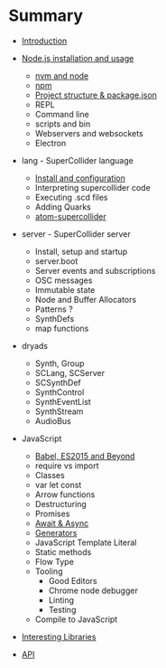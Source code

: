 # Summary

* [Introduction](README.md)

* [Node.js installation and usage](./nodejs/index.md)
  * [nvm and node](./nodejs/nvm.md)
  * [npm](./nodejs/npm.md)
  * [Project structure & package.json](./nodejs/project-structure.md)
  * REPL
  * Command line
  * scripts and bin
  * Webservers and websockets
  * Electron

* lang - SuperCollider language
  * [Install and configuration](./lang/install-and-configuration.md)
  * Interpreting supercollider code
  * Executing .scd files
  * Adding Quarks
  * [atom-supercollider](./lang/atom-supercollider.md)

* server - SuperCollider server
  * Install, setup and startup
  * server.boot
  * Server events and subscriptions
  * OSC messages
  * Immutable state
  * Node and Buffer Allocators
  * Patterns ?
  * SynthDefs
  * map functions

* dryads
  * Synth, Group
  * SCLang, SCServer
  * SCSynthDef
  * SynthControl
  * SynthEventList
  * SynthStream
  * AudioBus

* JavaScript
  * [Babel, ES2015 and Beyond](./javascript/babel-and-beyond.md)
  * require vs import
  * Classes
  * var let const
  * Arrow functions
  * Destructuring
  * Promises
  * [Await & Async](./javascript/await-and-async.md)
  * [Generators](./javascript/generators.md)
  * JavaScript Template Literal
  * Static methods
  * Flow Type
  * Tooling
    * Good Editors
    * Chrome node debugger
    * Linting
    * Testing
  * Compile to JavaScript

* [Interesting Libraries](./interesting-libraries.md)

* [API](./api/index.md)

